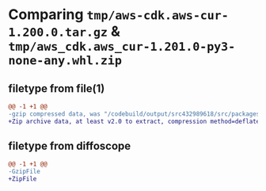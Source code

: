 # Comparing `tmp/aws-cdk.aws-cur-1.200.0.tar.gz` & `tmp/aws_cdk.aws_cur-1.201.0-py3-none-any.whl.zip`

## filetype from file(1)

```diff
@@ -1 +1 @@
-gzip compressed data, was "/codebuild/output/src432989618/src/packages/@aws-cdk/aws-cur/dist/python/aws-cdk.aws-cur-1.200.0.tar", last modified: Wed Apr 26 19:54:50 2023, max compression
+Zip archive data, at least v2.0 to extract, compression method=deflate
```

## filetype from diffoscope

```diff
@@ -1 +1 @@
-GzipFile
+ZipFile
```

